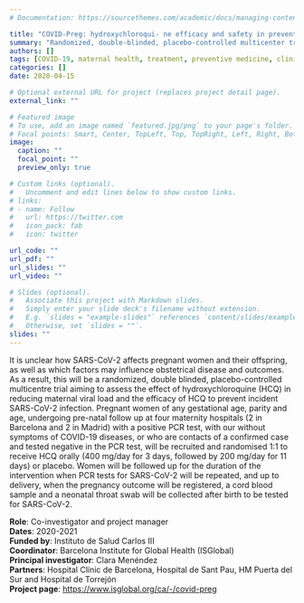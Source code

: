 ```yaml
---
# Documentation: https://sourcethemes.com/academic/docs/managing-content/

title: "COVID-Preg: hydroxychloroqui- ne efficacy and safety in preventing SARS-CoV-2 infection and COVID-19 disease severity during pregnancy"
summary: "Randomized, double-blinded, placebo-controlled multicenter trial."
authors: []
tags: [COVID-19, maternal health, treatment, preventive medicine, clinical trials]
categories: []
date: 2020-04-15

# Optional external URL for project (replaces project detail page).
external_link: ""

# Featured image
# To use, add an image named `featured.jpg/png` to your page's folder.
# Focal points: Smart, Center, TopLeft, Top, TopRight, Left, Right, BottomLeft, Bottom, BottomRight.
image:
  caption: ""
  focal_point: ""
  preview_only: true

# Custom links (optional).
#   Uncomment and edit lines below to show custom links.
# links:
# - name: Follow
#   url: https://twitter.com
#   icon_pack: fab
#   icon: twitter

url_code: ""
url_pdf: ""
url_slides: ""
url_video: ""

# Slides (optional).
#   Associate this project with Markdown slides.
#   Simply enter your slide deck's filename without extension.
#   E.g. `slides = "example-slides"` references `content/slides/example-slides.md`.
#   Otherwise, set `slides = ""`.
slides: ""
---
```

It is unclear how SARS-CoV-2 affects pregnant women and their offspring, as well as which factors may influence obstetrical disease and outcomes. As a result, this will be a randomized, double blinded, placebo-controlled multicentre trial aiming to assess the effect of hydroxychloroquine (HCQ) in reducing maternal viral load and the efficacy of HCQ to prevent incident SARS-CoV-2 infection. Pregnant women of any gestational age, parity and age, undergoing pre-natal follow up at four maternity hospitals (2 in Barcelona and 2 in Madrid) with a positive PCR test, with our without symptoms of COVID-19 diseases, or who are contacts of a confirmed case and tested negative in the PCR test, will be recruited and randomised 1:1 to receive HCQ orally (400 mg/day for 3 days, followed by 200 mg/day for 11 days) or placebo. Women will be followed up for the duration of the intervention when PCR tests for SARS-CoV-2 will be repeated, and up to delivery, when the pregnancy outcome will be registered, a cord blood sample and a neonatal throat swab will be collected after birth to be tested for SARS-CoV-2.</br>

**Role**: Co-investigator and project manager</br>
**Dates**: 2020-2021</br>
**Funded by**: Instituto de Salud Carlos III</br>
**Coordinator**: Barcelona Institute for Global Health (ISGlobal)</br>
**Principal investigator**: Clara Menéndez</br>
**Partners**: Hospital Clínic de Barcelona, Hospital de Sant Pau, HM Puerta del Sur and Hospital de Torrejón</br>
**Project page**: https://www.isglobal.org/ca/-/covid-preg

